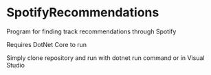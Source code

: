 # SpotifyRecommendations
Program for finding track recommendations through Spotify

Requires DotNet Core to run

Simply clone repository and run with dotnet run command or in Visual Studio
